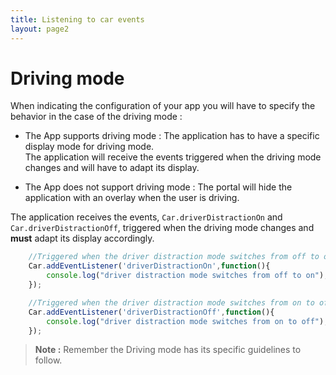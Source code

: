 ```yaml
---
title: Listening to car events
layout: page2
---
```


# Driving mode

When indicating the configuration of your app you will have to specify the behavior in the case of the driving mode :
- The App supports driving mode : The application has to have a specific display mode for driving mode.  
    The application will receive the events triggered when the driving mode changes and will have to adapt its display.

- The App does not support driving mode : The portal will hide the application with an overlay when the user is driving.


The application receives the events, `Car.driverDistractionOn` and `Car.driverDistractionOff`, triggered when the driving mode changes and **must** adapt its display accordingly.

```javascript
	//Triggered when the driver distraction mode switches from off to on
	Car.addEventListener('driverDistractionOn',function(){
	    console.log("driver distraction mode switches from off to on");
	});

	//Triggered when the driver distraction mode switches from on to off
	Car.addEventListener('driverDistractionOff',function(){
	    console.log("driver distraction mode switches from on to off");
	});
```

> **Note :** Remember the Driving mode has its specific guidelines to follow.